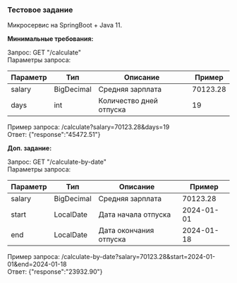 ﻿### Тестовое задание
Микросервис на SpringBoot + Java 11.  


**Минимальные требования:** 

Запрос: GET "/calculate"  
Параметры запроса: 

| Параметр | Тип        | Описание                | Пример   |
|----------|------------|-------------------------|----------|
| salary   | BigDecimal | Средняя зарплата        | 70123.28 |
| days     | int        | Количество дней отпуска | 19       |

Пример запроса: /calculate?salary=70123.28&days=19  
Ответ: {"response":"45472.51"}

**Доп. задание:** 

Запрос: GET "/calculate-by-date"  
Параметры запроса: 

| Параметр | Тип        | Описание               | Пример   |
|----------|------------|------------------------|----------|
| salary   | BigDecimal | Средняя зарплата       | 70123.28 |
| start    | LocalDate  | Дата начала отпуска    | 2024-01-01 |
| end      | LocalDate  | Дата окончания отпуска | 2024-01-18 |

Пример запроса: /calculate-by-date?salary=70123.28&start=2024-01-01&end=2024-01-18  
Ответ: {"response":"23932.90"}




